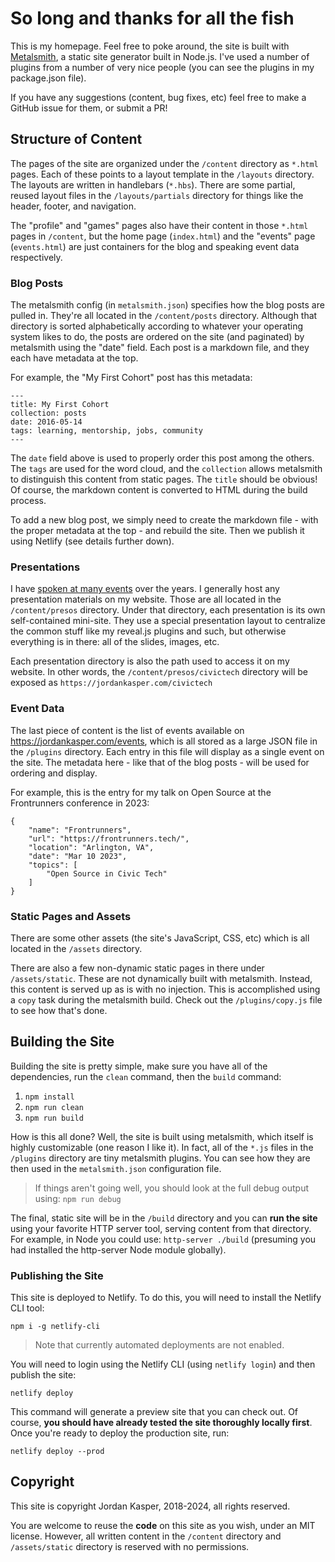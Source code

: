 # So long and thanks for all the fish

This is my homepage. Feel free to poke around, the site is built with [Metalsmith](https://metalsmith.io), a static site generator built in Node.js. I've used a number of plugins from a number of very nice people (you can see the plugins in my package.json file).

If you have any suggestions (content, bug fixes, etc) feel free to make a GitHub issue for them, or submit a PR!

## Structure of Content

The pages of the site are organized under the `/content` directory as `*.html` pages. Each of these points to a layout template in the `/layouts` directory. The layouts are written in handlebars (`*.hbs`). There are some partial, reused layout files in the `/layouts/partials` directory for things like the header, footer, and navigation.

The "profile" and "games" pages also have their content in those `*.html` pages in `/content`, but the home page (`index.html`) and the "events" page (`events.html`) are just containers for the blog and speaking event data respectively.

### Blog Posts

The metalsmith config (in `metalsmith.json`) specifies how the blog posts are pulled in. They're all located in the `/content/posts` directory. Although that directory is sorted alphabetically according to whatever your operating system likes to do, the posts are ordered on the site (and paginated) by metalsmith using the "date" field. Each post is a markdown file, and they each have metadata at the top.

For example, the "My First Cohort" post has this metadata:

```
---
title: My First Cohort
collection: posts
date: 2016-05-14
tags: learning, mentorship, jobs, community
---
```

The `date` field above is used to properly order this post among the others. The `tags` are used for the word cloud, and the `collection` allows metalsmith to distinguish this content from static pages. The `title` should be obvious! Of course, the markdown content is converted to HTML during the build process.

To add a new blog post, we simply need to create the markdown file - with the proper metadata at the top - and rebuild the site. Then we publish it using Netlify (see details further down).

### Presentations

I have [spoken at many events](https://jordankasper.com/events) over the years. I generally host any presentation materials on my website. Those are all located in the `/content/presos` directory. Under that directory, each presentation is its own self-contained mini-site. They use a special presentation layout to centralize the common stuff like my reveal.js plugins and such, but otherwise everything is in there: all of the slides, images, etc.

Each presentation directory is also the path used to access it on my website. In other words, the `/content/presos/civictech` directory will be exposed as `https://jordankasper.com/civictech`

### Event Data

The last piece of content is the list of events available on https://jordankasper.com/events, which is all stored as a large JSON file in the `/plugins` directory. Each entry in this file will display as a single event on the site. The metadata here - like that of the blog posts - will be used for ordering and display.

For example, this is the entry for my talk on Open Source at the Frontrunners conference in 2023:

```
{
    "name": "Frontrunners",
    "url": "https://frontrunners.tech/",
    "location": "Arlington, VA",
    "date": "Mar 10 2023",
    "topics": [
        "Open Source in Civic Tech"
    ]
}
```

### Static Pages and Assets

There are some other assets (the site's JavaScript, CSS, etc) which is all located in the `/assets` directory.

There are also a few non-dynamic static pages in there under `/assets/static`. These are not dynamically built with metalsmith. Instead, this content is served up as is with no injection. This is accomplished using a `copy` task during the metalsmith build. Check out the `/plugins/copy.js` file to see how that's done.


## Building the Site

Building the site is pretty simple, make sure you have all of the dependencies, run the `clean` command, then the `build` command:

1. `npm install`
2. `npm run clean`
3. `npm run build`

How is this all done? Well, the site is built using metalsmith, which itself is highly customizable (one reason I like it). In fact, all of the `*.js` files in the `/plugins` directory are tiny metalsmith plugins. You can see how they are then used in the `metalsmith.json` configuration file.

> If things aren't going well, you should look at the full debug output using: `npm run debug`

The final, static site will be in the `/build` directory and you can **run the site** using your favorite HTTP server tool, serving content from that directory. For example, in Node you could use: `http-server ./build` (presuming you had installed the http-server Node module globally).

### Publishing the Site

This site is deployed to Netlify. To do this, you will need to install the Netlify CLI tool:

`npm i -g netlify-cli`

> Note that currently automated deployments are not enabled.

You will need to login using the Netlify CLI (using `netlify login`) and then publish the site:

`netlify deploy`

This command will generate a preview site that you can check out. Of course, **you should have already tested the site thoroughly locally first**. Once you're ready to deploy the production site, run:

`netlify deploy --prod`

## Copyright

This site is copyright Jordan Kasper, 2018-2024, all rights reserved.

You are welcome to reuse the **code** on this site as you wish, under an MIT license. However, all written content in the `/content` directory and `/assets/static` directory is reserved with no permissions.

